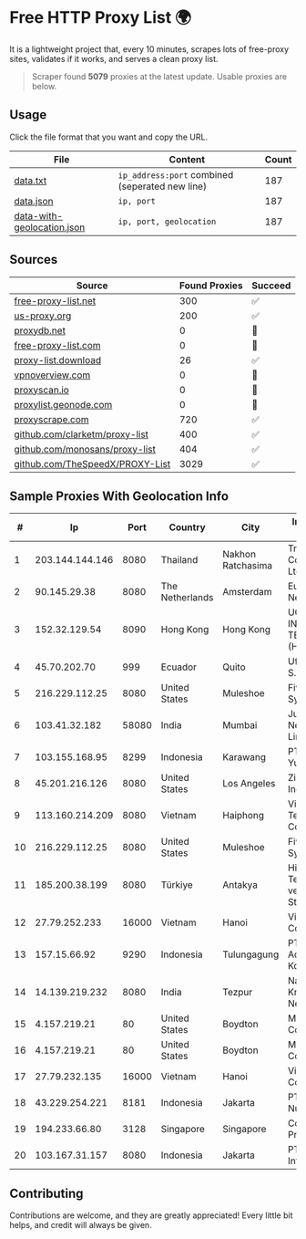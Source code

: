 
# Free HTTP Proxy List 🌍

It is a lightweight project that, every 10 minutes, scrapes lots of free-proxy sites, validates if it works, and serves a clean proxy list.


> Scraper found **5079** proxies at the latest update. Usable proxies are below.

## Usage

Click the file format that you want and copy the URL.


|File|Content|Count|
|----|-------|-----|
|[data.txt](https://raw.githubusercontent.com/themiralay/Proxy-List-World/master/data.txt)|`ip_address:port` combined (seperated new line)|187|
|[data.json](https://raw.githubusercontent.com/themiralay/Proxy-List-World/master/data.json)|`ip, port`|187|
|[data-with-geolocation.json](https://raw.githubusercontent.com/themiralay/Proxy-List-World/master/data-with-geolocation.json)|`ip, port, geolocation`|187|

## Sources

|Source|Found Proxies|Succeed|
|------|-------------|-------|
|[free-proxy-list.net](https://free-proxy-list.net)|300|✅|
|[us-proxy.org](https://www.us-proxy.org)|200|✅|
|[proxydb.net](http://proxydb.net)|0|🚫|
|[free-proxy-list.com](https://free-proxy-list.com/?page=&port=&type%5B%5D=http&type%5B%5D=https&up_time=0&search=Search)|0|🚫|
|[proxy-list.download](https://www.proxy-list.download/HTTP)|26|✅|
|[vpnoverview.com](https://vpnoverview.com/privacy/anonymous-browsing/free-proxy-servers)|0|🚫|
|[proxyscan.io](https://www.proxyscan.io)|0|🚫|
|[proxylist.geonode.com](https://proxylist.geonode.com/api/proxy-list?limit=300&page=1&sort_by=lastChecked&sort_type=desc&protocols=http,https)|0|🚫|
|[proxyscrape.com](https://api.proxyscrape.com/v2/?request=displayproxies&protocol=http&timeout=10000&country=all&ssl=all&anonymity=all)|720|✅|
|[github.com/clarketm/proxy-list](https://raw.githubusercontent.com/clarketm/proxy-list/master/proxy-list-raw.txt)|400|✅|
|[github.com/monosans/proxy-list](https://raw.githubusercontent.com/monosans/proxy-list/main/proxies/http.txt)|404|✅|
|[github.com/TheSpeedX/PROXY-List](https://raw.githubusercontent.com/TheSpeedX/PROXY-List/master/http.txt)|3029|✅|


## Sample Proxies With Geolocation Info

|#|Ip|Port|Country|City|Internet Service Provider|
|-|--|----|-------|----|-------------------------|
|1|203.144.144.146|8080|Thailand|Nakhon Ratchasima|True Internet Corporation CO. Ltd.|
|2|90.145.29.38|8080|The Netherlands|Amsterdam|Eurofiber Nederland BV|
|3|152.32.129.54|8090|Hong Kong|Hong Kong|UCLOUD INFORMATION TECHNOLOGY (HK) LIMITED|
|4|45.70.202.70|999|Ecuador|Quito|Ufinet Panama S.A.|
|5|216.229.112.25|8080|United States|Muleshoe|Five Area Systems, LLC|
|6|103.41.32.182|58080|India|Mumbai|Juweriyah Networks Private Limited|
|7|103.155.168.95|8299|Indonesia|Karawang|PT Arozak Bima Yudho Sangkara|
|8|45.201.216.126|8080|United States|Los Angeles|Zillion Network Inc.|
|9|113.160.214.209|8080|Vietnam|Haiphong|VietNam Post and Telecom Corporation|
|10|216.229.112.25|8080|United States|Muleshoe|Five Area Systems, LLC|
|11|185.200.38.199|8080|Türkiye|Antakya|High Speed Telekomunikasyon ve Hab. Hiz. Ltd. Sti.|
|12|27.79.252.233|16000|Vietnam|Hanoi|Viettel Corporation|
|13|157.15.66.92|9290|Indonesia|Tulungagung|PT Trimitra Aditama Koneksindo|
|14|14.139.219.232|8080|India|Tezpur|National Knowledge Network|
|15|4.157.219.21|80|United States|Boydton|Microsoft Corporation|
|16|4.157.219.21|80|United States|Boydton|Microsoft Corporation|
|17|27.79.232.135|16000|Vietnam|Hanoi|Viettel Corporation|
|18|43.229.254.221|8181|Indonesia|Jakarta|PT. Media Antar Nusa|
|19|194.233.66.80|3128|Singapore|Singapore|Contabo Asia Private Limited|
|20|103.167.31.157|8080|Indonesia|Jakarta|PT iForte Global Internet|



## Contributing

Contributions are welcome, and they are greatly appreciated! Every
little bit helps, and credit will always be given.

